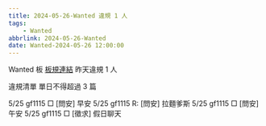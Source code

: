 ```yaml
---
title: 2024-05-26-Wanted 違規 1 人
tags:
    - Wanted
abbrlink: 2024-05-26-Wanted
date: Wanted-2024-05-26 12:00:00
---
```

Wanted 板 [板規連結](https://www.ptt.cc/bbs/Wanted/M.1608829773.A.D3B.html)
昨天違規 1 人
<!-- more -->

違規清單
單日不得超過 3 篇

5/25 gf1115 □ [問安] 早安
5/25 gf1115 R: [問安] 拉麵爹斯
5/25 gf1115 □ [問安] 午安
5/25 gf1115 □ [徵求] 假日聊天